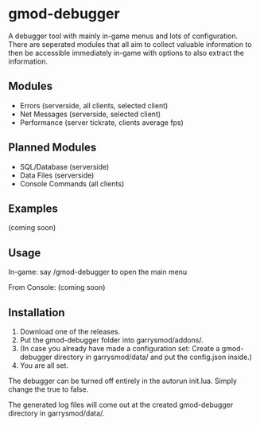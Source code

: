 # gmod-debugger
A debugger tool with mainly in-game menus and lots of configuration. There are seperated modules that all aim to collect valuable information to then be accessible immediately in-game with options to also extract the information.

## Modules
- Errors (serverside, all clients, selected client)
- Net Messages (serverside, selected client)
- Performance (server tickrate, clients average fps)

## Planned Modules
- SQL/Database (serverside)
- Data Files (serverside)
- Console Commands (all clients)

## Examples
(coming soon)

## Usage
In-game: say /gmod-debugger to open the main menu

From Console: (coming soon)

## Installation
1. Download one of the releases.
2. Put the gmod-debugger folder into garrysmod/addons/.
3. (In case you already have made a configuration set: Create a gmod-debugger directory in garrysmod/data/ and put the config.json inside.)
4. You are all set.

The debugger can be turned off entirely in the autorun init.lua. Simply change the true to false.

The generated log files will come out at the created gmod-debugger directory in garrysmod/data/.
